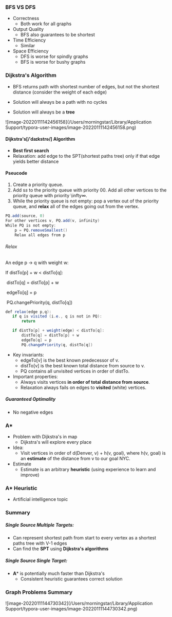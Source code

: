 ### BFS VS DFS

* Correctness
  * Both work for all graphs
* Output Quality
  * BFS also guarantees to be shortest
* Time Efficiency
  * Similar
* Space Efficiency
  * DFS is worse for spindly graphs
  * BFS is worse for bushy graphs



### Dijkstra's Algorithm

* BFS returns path with shortest number of edges, but not the shortest distance (consider the weight of each edge)

* Solution will always be a path with no cycles
* Solution will always be a **tree**

![image-20220111142456158](/Users/morningstar/Library/Application Support/typora-user-images/image-20220111142456158.png)

#### Dijkstra's[/ˈdaɪkstrə/] Algorithm

* **Best first search**
* Relaxation: add edge to the SPT(shortest paths tree) only if that edge yields better distance

#### Pseucode

1. Create a priority queue.
2. Add s*s* to the priority queue with priority 00. Add all other vertices to the priority queue with priority \infty∞.
3. While the priority queue is not empty: pop a vertex out of the priority queue, and **relax** all of the edges going out from the vertex.

```java
PQ.add(source, 0)
For other vertices v, PQ.add(v, infinity)
While PQ is not empty:
	p = PQ.removeSmallest()
	Relax all edges from p
```

###### Relax

An edge p -> q with weight w:

If distTo[p] + w < distTo[q]:

​	distTo[q] = distTo[p] + w

​	edgeTo[q] = p

​	PQ.changePriority(q, distTo[q])

```java
def relax(edge p,q):
   if q is visited (i.e., q is not in PQ):
       return

   if distTo[p] + weight(edge) < distTo[q]:
       distTo[q] = distTo[p] + w
       edgeTo[q] = p
       PQ.changePriority(q, distTo[q])
```

* Key invariants:
  * edgeTo[v] is the best known predecessor of v.
  * distTo[v] is the best known total distance from source to v.
  * PQ contains all unvisited vertices in order of distTo.
* Important properties:
  * Always visits vertices **in order of total distance from source**.
  * Relaxation always fails on edges to **visited** (white) vertices.

##### Guaranteed Optimality

* No negative edges

### A*

* Problem with Dijkstra's in map
  * Dijkstra's will explore every place
* Idea:
  * Visit vertices in order of d(Denver, v) + h(v, goal), where h(v, goal) is an **estimate** of the distance from v to our goal NYC.
* Estimate
  * Estimate is an arbitrary **heuristic** (using experience to learn and improve)

### A* Heuristic

* Artificial intelligence topic



### Summary

##### Single Source Multiple Targets:

* Can represent shortest path from start to every vertex as a shortest paths tree with V-1 edges
* Can find the **SPT** using **Dijkstra's algorithms**

##### Single Source Single Target:

* **A*** is potentially much faster than Dijkstra's
  * Consistent heuristic guarantees correct solution



### Graph Problems Summary

![image-20220111144730342](/Users/morningstar/Library/Application Support/typora-user-images/image-20220111144730342.png)